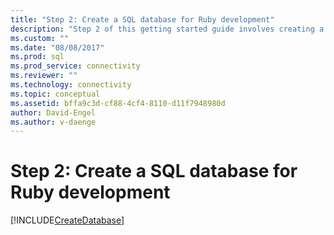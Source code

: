 ```yaml
---
title: "Step 2: Create a SQL database for Ruby development"
description: "Step 2 of this getting started guide involves creating a database in SQL Server or Azure SQL Database for this Ruby sample."
ms.custom: ""
ms.date: "08/08/2017"
ms.prod: sql
ms.prod_service: connectivity
ms.reviewer: ""
ms.technology: connectivity
ms.topic: conceptual
ms.assetid: bffa9c3d-cf88-4cf4-8110-d11f7948980d
author: David-Engel
ms.author: v-daenge
---
```

# Step 2: Create a SQL database for Ruby development

[!INCLUDE[CreateDatabase](../../includes/createdatabase.md)]
